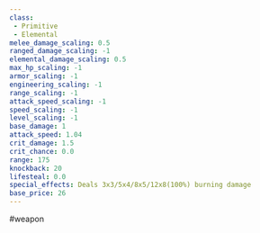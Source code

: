 ```yaml
---
class: 
 - Primitive
 - Elemental
melee_damage_scaling: 0.5
ranged_damage_scaling: -1
elemental_damage_scaling: 0.5
max_hp_scaling: -1
armor_scaling: -1
engineering_scaling: -1
range_scaling: -1
attack_speed_scaling: -1
speed_scaling: -1
level_scaling: -1
base_damage: 1
attack_speed: 1.04
crit_damage: 1.5
crit_chance: 0.0
range: 175
knockback: 20
lifesteal: 0.0
special_effects: Deals 3x3/5x4/8x5/12x8(100%) burning damage
base_price: 26
---
```

#weapon